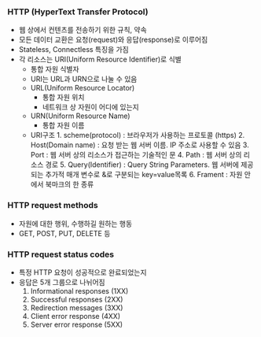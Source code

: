 ### HTTP (HyperText Transfer Protocol)
- 웹 상에서 컨텐츠를 전송하기 위한 규칙, 약속
- 모든 데이터 교환은 요청(request)와 응답(response)로 이루어짐
- Stateless, Connectless 특징을 가짐
- 각 리소스는 URI(Uniform Resource Identifier)로 식별
  - 통합 자원 식별자
  - URI는 URL과 URN으로 나눌 수 있음
  - URL(Uniform Resource Locator)
    - 통합 자원 위치
    - 네트워크 상 자원이 어디에 있는지
  - URN(Uniform Resource Name)
    - 통합 자원 이름
  - URI구조
        1. scheme(protocol) : 브라우저가 사용하는 프로토콜 (https)
        2. Host(Domain name) : 요청 받는 웹 서버 이름. IP 주소로 사용할 수 있음
        3. Port : 웹 서버 상의 리소스가 접근하는 기술적인 문
        4. Path : 웹 서버 상의 리소스 경로
        5. Query(Identifier) : Query String Parameters. 웹 서버에 제공되는 추가적 매개 변수로 &로 구분되는 key=value목록
        6. Frament : 자원 안에서 북마크의 한 종류

### HTTP request methods
- 자원에 대한 행위, 수행하길 원하는 행동
- GET, POST, PUT, DELETE 등

### HTTP request status codes
- 특정 HTTP 요청이 성공적으로 완료되었는지
- 응답은 5개 그룹으로 나뉘어짐
    1. Informational responses (1XX)
    2. Successful responses (2XX)
    3. Redirection messages (3XX)
    4. Client error response (4XX)
    5. Server error response (5XX)

